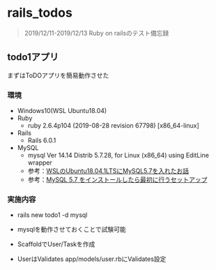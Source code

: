 # rails_todos

> 2019/12/11-2019/12/13
Ruby on railsのテスト備忘録

## todo1アプリ
まずはToDOアプリを簡易動作させた

### 環境
- Windows10(WSL Ubuntu18.04)
- Ruby
  - ruby 2.6.4p104 (2019-08-28 revision 67798) [x86_64-linux]
- Rails
  - Rails 6.0.1
- MySQL
  - mysql  Ver 14.14 Distrib 5.7.28, for Linux (x86_64) using  EditLine wrapper
  - 参考：[WSLのUbuntu18.04.1LTSにMySQL5.7を入れたお話](https://qiita.com/nyu___nS/items/1ee02999d2032d81b498)
  - 参考：[MySQL 5.7 をインストールしたら最初に行うセットアップ](https://weblabo.oscasierra.net/mysql-57-init-setup/)

### 実施内容
+ rails new todo1 -d mysql
+ mysqlを動作させておくことで試験可能

+ ScaffoldでUser/Taskを作成
+ UserはValidates
  app/models/user.rbにValidates設定
